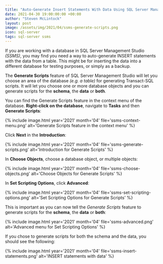 ```yaml
---
title: "Auto-Generate Insert Statements With Data Using SQL Server Management Studio"
date: 2021-04-30 19:00:00:00 +00:00
author: "Steven McLintock"
layout: post
image: /assets/img/2021/04/ssms-generate-scripts.png
icon: sql-server
tags: sql-server ssms
---
```


If you are working with a database in SQL Server Management Studio *(SSMS)*, you may find you need a 
way to auto-generate INSERT statements with the data from a table. This might be for inserting the data 
into a different database for testing purposes, or simply as a backup.

The **Generate Scripts** feature of SQL Server Management Studio will let you choose an area of the 
database *(e.g. a table)* for generating Transact-SQL scripts. It will let you choose one or more 
database objects and you can generate scripts for the **schema**, the **data** or **both**.

You can find the Generate Scripts feature in the context menu of the database. **Right-click on the database**, 
navigate to **Tasks** and then **Generate Scripts**:

{%
    include image.html
    year='2021'
    month='04'
    file='ssms-context-menu.png'
    alt='Generate Scripts feature in the context menu'
%}

Click **Next** in the **Introduction**:

{%
    include image.html
    year='2021'
    month='04'
    file='ssms-generate-scripts.png'
    alt='Introduction for Generate Scripts'
%}

In **Choose Objects**, choose a database object, or multiple objects:

{%
    include image.html
    year='2021'
    month='04'
    file='ssms-choose-objects.png'
    alt='Choose Objects for Generate Scripts'
%}

In **Set Scripting Options**, click **Advanced**:

{%
    include image.html
    year='2021'
    month='04'
    file='ssms-set-scripting-options.png'
    alt='Set Scripting Options for Generate Scripts'
%}

This is important as you can now tell the *Generate Scripts* feature to generate scripts 
for the **schema**, the **data** or **both**:

{%
    include image.html
    year='2021'
    month='04'
    file='ssms-advanced.png'
    alt='Advanced menu for Set Scripting Options'
%}

If you chose to generate scripts for both the schema and the data, you should see the 
following:

{%
    include image.html
    year='2021'
    month='04'
    file='ssms-insert-statements.png'
    alt='INSERT statements with data'
%}